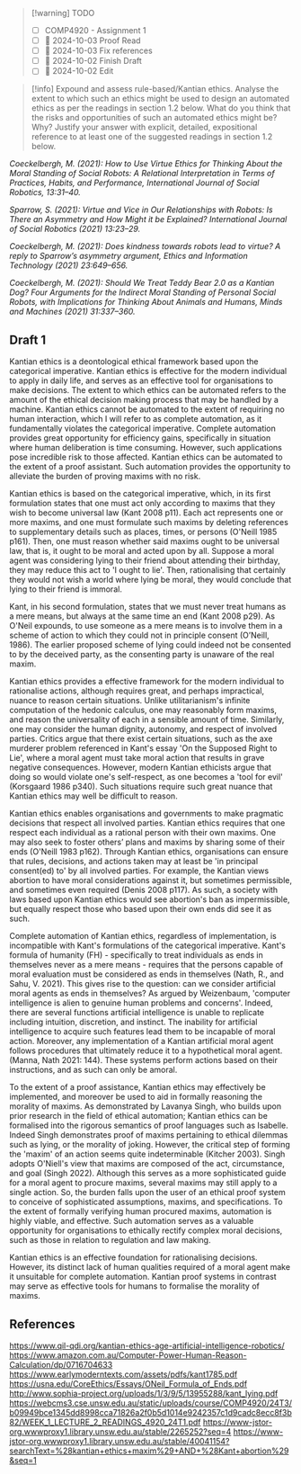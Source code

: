 > [!warning] TODO
> - [ ] COMP4920 - Assignment 1
> - [ ] 📅 2024-10-03 Proof Read
> - [ ] 📅 2024-10-03 Fix references
> - [ ] 📅 2024-10-02 Finish Draft
> - [ ] 📅 2024-10-02 Edit

> [!info] Expound and assess rule-based/Kantian ethics. Analyse the extent to which such an ethics might be used to design an automated ethics as per the readings in section 1.2 below. What do you think that the risks and opportunities of such an automated ethics might be? Why? Justify your answer with explicit, detailed, expositional reference to at least one of the suggested readings in section 1.2 below.

*Coeckelbergh, M. (2021): How to Use Virtue Ethics for Thinking About the Moral Standing of Social Robots: A Relational Interpretation in Terms of Practices, Habits, and Performance, International Journal of Social Robotics, 13:31–40.*

*Sparrow, S. (2021): Virtue and Vice in Our Relationships with Robots: Is There an Asymmetry and How Might it be Explained? International Journal of Social Robotics (2021) 13:23–29.*

*Coeckelbergh, M. (2021): Does kindness towards robots lead to virtue? A reply to Sparrow’s asymmetry argument, Ethics and Information Technology (2021) 23:649–656.*

*Coeckelbergh, M. (2021): Should We Treat Teddy Bear 2.0 as a Kantian Dog? Four Arguments for the Indirect Moral Standing of Personal Social Robots, with Implications for Thinking About Animals and Humans, Minds and Machines (2021) 31:337–360.*

## Draft 1
Kantian ethics is a deontological ethical framework based upon the categorical imperative. Kantian ethics is effective for the modern individual to apply in daily life, and serves as an effective tool for organisations to make decisions. The extent to which ethics can be automated refers to the amount of the ethical decision making process that may be handled by a machine. Kantian ethics cannot be automated to the extent of requiring no human interaction, which I will refer to as complete automation, as it fundamentally violates the categorical imperative. Complete automation provides great opportunity for efficiency gains, specifically in situation where human deliberation is time consuming. However, such applications pose incredible risk to those affected. Kantian ethics can be automated to the extent of a proof assistant. Such automation provides the opportunity to alleviate the burden of proving maxims with no risk. 

Kantian ethics is based on the categorical imperative, which, in its first formulation states that one must act only according to maxims that they wish to become universal law (Kant 2008 p11). Each act represents one or more maxims, and one must formulate such maxims by deleting references to supplementary details such as places, times, or persons (O'Neill 1985 p161). Then, one must reason whether said maxims ought to be universal law, that is, it ought to be moral and acted upon by all. Suppose a moral agent was considering lying to their friend about attending their birthday, they may reduce this act to 'I ought to lie'. Then, rationalising that certainly they would not wish a world where lying be moral, they would conclude that lying to their friend is immoral.

Kant, in his second formulation, states that we must never treat humans as a mere means, but always at the same time an end (Kant 2008 p29). As O'Neil expounds, to use someone as a mere means is to involve them in a scheme of action to which they could not in principle consent (O’Neill, 1986). The earlier proposed scheme of lying could indeed not be consented to by the deceived party, as the consenting party is unaware of the real maxim.

Kantian ethics provides a effective framework for the modern individual to rationalise actions, although requires great, and perhaps impractical, nuance to reason certain situations. Unlike utilitarianism's infinite computation of the hedonic calculus, one may reasonably form maxims, and reason the universality of each in a sensible amount of time. Similarly, one may consider the human dignity, autonomy, and respect of involved parties. Critics argue that there exist certain situations, such as the axe murderer problem referenced in Kant's essay 'On the Supposed Right to Lie', where a moral agent must take moral action that results in grave negative consequences. However, modern Kantian ethicists argue that doing so would violate one's self-respect, as one becomes a 'tool for evil' (Korsgaard 1986 p340). Such situations require such great nuance that Kantian ethics may well be difficult to reason.

Kantian ethics enables organisations and governments to make pragmatic decisions that respect all involved parties. Kantian ethics requires that one respect each individual as a rational person with their own maxims. One may also seek to foster others’ plans and maxims by sharing some of their ends (O'Neill 1983 p162). Through Kantian ethics, organisations can ensure that rules, decisions, and actions taken may at least be 'in principal consent(ed) to' by all involved parties. For example, the Kantian views abortion to have moral considerations against it, but sometimes permissible, and sometimes even required (Denis 2008 p117). As such, a society with laws based upon Kantian ethics would see abortion's ban as impermissible, but equally respect those who based upon their own ends did see it as such.

Complete automation of Kantian ethics, regardless of implementation, is incompatible with Kant's formulations of the categorical imperative. Kant's formula of humanity (FH) - specifically to treat individuals as ends in themselves never as a mere means - requires that the persons capable of moral evaluation must be considered as ends in themselves (Nath, R., and Sahu, V. 2021). This gives rise to the question: can we consider artificial moral agents as ends in themselves? As argued by Weizenbaum, 'computer intelligence is alien to genuine human problems and concerns'. Indeed, there are several functions artificial intelligence is unable to replicate including intuition, discretion, and instinct. The inability for artificial intelligence to acquire such features lead them to be incapable of moral action. Moreover, any implementation of a Kantian artificial moral agent follows procedures that ultimately reduce it to a hypothetical moral agent. (Manna, Nath 2021: 144). These systems perform actions based on their instructions, and as such can only be amoral.

To the extent of a proof assistance, Kantian ethics may effectively be implemented, and moreover be used to aid in formally reasoning the morality of maxims. As demonstrated by Lavanya Singh, who builds upon prior research in the field of ethical automation; Kantian ethics can be formalised into the rigorous semantics of proof languages such as Isabelle. Indeed Singh demonstrates proof of maxims pertaining to ethical dilemmas such as lying, or the morality of joking. However, the critical step of forming the 'maxim' of an action seems quite indeterminable (Kitcher 2003). Singh adopts O'Niell's view that maxims are composed of the act, circumstance, and goal (Singh 2022). Although this serves as a more sophisticated guide for a moral agent to procure maxims, several maxims may still apply to a single action. So, the burden falls upon the user of an ethical proof system to conceive of sophisticated assumptions, maxims, and specifications. To the extent of formally verifying human procured maxims, automation is highly viable, and effective. Such automation serves as a valuable  opportunity for organisations to ethically rectify complex moral decisions, such as those in relation to regulation and law making.

Kantian ethics is an effective foundation for rationalising decisions. However, its distinct lack of human qualities required of a moral agent make it unsuitable for complete automation. Kantian proof systems in contrast may serve as effective tools for humans to formalise the morality of maxims. 

## References
https://www.qil-qdi.org/kantian-ethics-age-artificial-intelligence-robotics/
https://www.amazon.com.au/Computer-Power-Human-Reason-Calculation/dp/0716704633
https://www.earlymoderntexts.com/assets/pdfs/kant1785.pdf
https://usna.edu/CoreEthics/Essays/ONeil_Formula_of_Ends.pdf
http://www.sophia-project.org/uploads/1/3/9/5/13955288/kant_lying.pdf
https://webcms3.cse.unsw.edu.au/static/uploads/course/COMP4920/24T3/b09949bce1345dd8998cca71826a2f0b5d1014e9242357c1d9cadc8ecc8f3b82/WEEK_1_LECTURE_2_READINGS_4920_24T1.pdf
https://www-jstor-org.wwwproxy1.library.unsw.edu.au/stable/2265252?seq=4
https://www-jstor-org.wwwproxy1.library.unsw.edu.au/stable/40041154?searchText=%28kantian+ethics+maxim%29+AND+%28Kant+abortion%29&seq=1